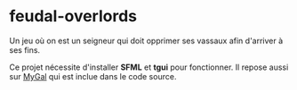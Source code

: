 # feudal-overlords

Un jeu où on est un seigneur qui doit opprimer ses vassaux afin d'arriver à ses fins.

Ce projet nécessite d'installer **SFML** et **tgui** pour fonctionner. Il repose aussi sur [MyGal](https://github.com/pvigier/MyGAL) qui est inclue dans le code source.